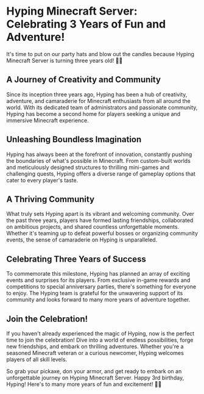 # Hyping Minecraft Server: Celebrating 3 Years of Fun and Adventure!

It's time to put on our party hats and blow out the candles because Hyping Minecraft Server is turning three years old! 🎉🎂

## A Journey of Creativity and Community

Since its inception three years ago, Hyping has been a hub of creativity, adventure, and camaraderie for Minecraft enthusiasts from all around the world. With its dedicated team of administrators and passionate community, Hyping has become a second home for players seeking a unique and immersive Minecraft experience.

## Unleashing Boundless Imagination

Hyping has always been at the forefront of innovation, constantly pushing the boundaries of what's possible in Minecraft. From custom-built worlds and meticulously designed structures to thrilling mini-games and challenging quests, Hyping offers a diverse range of gameplay options that cater to every player's taste.

## A Thriving Community

What truly sets Hyping apart is its vibrant and welcoming community. Over the past three years, players have formed lasting friendships, collaborated on ambitious projects, and shared countless unforgettable moments. Whether it's teaming up to defeat powerful bosses or organizing community events, the sense of camaraderie on Hyping is unparalleled.

## Celebrating Three Years of Success

To commemorate this milestone, Hyping has planned an array of exciting events and surprises for its players. From exclusive in-game rewards and competitions to special anniversary parties, there's something for everyone to enjoy. The Hyping team is grateful for the unwavering support of its community and looks forward to many more years of adventure together.

## Join the Celebration!

If you haven't already experienced the magic of Hyping, now is the perfect time to join the celebration! Dive into a world of endless possibilities, forge new friendships, and embark on thrilling adventures. Whether you're a seasoned Minecraft veteran or a curious newcomer, Hyping welcomes players of all skill levels.

So grab your pickaxe, don your armor, and get ready to embark on an unforgettable journey on Hyping Minecraft Server. Happy 3rd birthday, Hyping! Here's to many more years of fun and excitement! 🎉🎈
